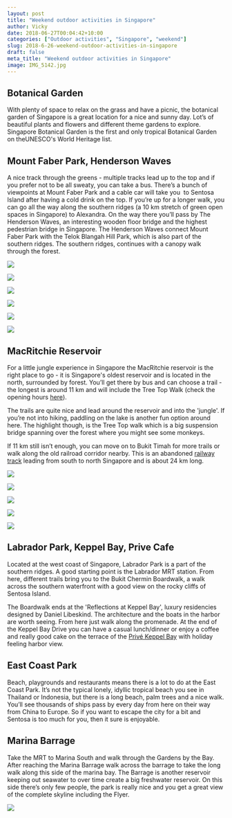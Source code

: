 ```yaml
---
layout: post
title: "Weekend outdoor activities in Singapore"
author: Vicky
date: 2018-06-27T00:04:42+10:00
categories: ["Outdoor activities", "Singapore", "weekend"]
slug: 2018-6-26-weekend-outdoor-activities-in-singapore
draft: false
meta_title: "Weekend outdoor activities in Singapore"
image: IMG_5142.jpg
---
```


## Botanical Garden

With plenty of space to relax on the grass and have a picnic, the botanical garden of Singapore is a great location for a nice and sunny day. Lot’s of beautiful plants and flowers and different theme gardens to explore. Singapore Botanical Garden is the first and only tropical Botanical Garden on theUNESCO's World Heritage list.

## Mount Faber Park, Henderson Waves

A nice track through the greens - multiple tracks lead up to the top and if you prefer not to be all sweaty, you can take a bus. There’s a bunch of viewpoints at Mount Faber Park and a cable car will take you  to Sentosa Island after having a cold drink on the top. If you’re up for a longer walk, you can go all the way along the southern ridges (a 10 km stretch of green open spaces in Singapore) to Alexandra. On the way there you’ll pass by The Henderson Waves, an interesting wooden floor bridge and the highest pedestrian bridge in Singapore. The Henderson Waves connect Mount Faber Park with the Telok Blangah Hill Park, which is also part of the southern ridges. The southern ridges, continues with a canopy walk through the forest.

![](./DSC_9905.jpg)

![](./DSC_9957.jpg)

![](./DSC_9938.jpg)

![](./DSC_9967.jpg)

![](./DSC_9964.jpg)

![](./DSC_9984.jpg)

## MacRitchie Reservoir

For a little jungle experience in Singapore the MacRitchie reservoir is the right place to go - it is Singapore's oldest reservoir and is located in the north, surrounded by forest. You’ll get there by bus and can choose a trail - the longest is around 11 km and will include the Tree Top Walk (check the opening hours [here](https://www.nparks.gov.sg/gardens-parks-and-nature/parks-and-nature-reserves/central-catchment-nature-reserve/treetop-walk)).

The trails are quite nice and lead around the reservoir and into the 'jungle'. If you’re not into hiking, paddling on the lake is another fun option around here. The highlight though, is the Tree Top walk which is a big suspension bridge spanning over the forest where you might see some monkeys.

If 11 km still isn’t enough, you can move on to Bukit Timah for more trails or walk along the old railroad corridor nearby. This is an abandoned [railway track](https://www.nparks.gov.sg/railcorridor) leading from south to north Singapore and is about 24 km long.

![](./DSC_0078.jpg)

![](./DSC_0077.jpg)

![](./DSC_0094.jpg)

![](./DSC_0088.jpg)

![](./DSC_0107.jpg)

## Labrador Park, Keppel Bay, Prive Cafe

Located at the west coast of Singapore, Labrador Park is a part of the southern ridges. A good starting point is the Labrador MRT station. From here, different trails bring you to the Bukit Chermin Boardwalk, a walk across the southern waterfront with a good view on the rocky cliffs of Sentosa Island.

The Boardwalk ends at the 'Reflections at Keppel Bay', luxury residencies designed by Daniel Libeskind. The architecture and the boats in the harbor are worth seeing. From here just walk along the promenade. At the end of the Keppel Bay Drive you can have a casual lunch/dinner or enjoy a coffee and really good cake on the terrace of the [Privé Keppel Bay](http://theprivegroup.com.sg/prive-keppel-bay.html) with holiday feeling harbor view.

## East Coast Park

Beach, playgrounds and restaurants means there is a lot to do at the East Coast Park. It’s not the typical lonely, idyllic tropical beach you see in Thailand or Indonesia, but there is a long beach, palm trees and a nice walk. You’ll see thousands of ships pass by every day from here on their way from China to Europe. So if you want to escape the city for a bit and Sentosa is too much for you, then it sure is enjoyable.

## Marina Barrage

Take the MRT to Marina South and walk through the Gardens by the Bay. After reaching the Marina Barrage walk across the barrage to take the long walk along this side of the marina bay. The Barrage is another reservoir keeping out seawater to over time create a big freshwater reservoir. On this side there’s only few people, the park is really nice and you get a great view of the complete skyline including the Flyer.

![](./IMG_5142.jpg)